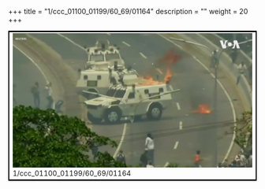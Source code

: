 +++
title = "1/ccc_01100_01199/60_69/01164"
description = ""
weight = 20
+++

<table style="border:2px solid black;max-width:800px;max-height:800px;" 
><tr><td>
<img class="center-fit-jpg"
src="/jpg_/aaa_20190430_NxaOmWaI8sI_01163.jpg">
1/ccc_01100_01199/60_69/01164
</img></td></tr></table>

